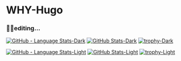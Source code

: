 # WHY-Hugo

### 😶‍🌫️editing...

[![GitHub - Language Stats-Dark](https://github-readme-stats.vercel.app/api/top-langs/?username=WHY-Hugo&layout=compact&langs_count=4&cache_seconds=7200&card_height=300&theme=chartreuse-dark#gh-dark-mode-only)](https://github.com/WHY-Hugo/github-readme-stats#gh-dark-mode-only) [![GitHub Stats-Dark](https://github-readme-stats.vercel.app/api?username=WHY-Hugo&show_icons=true&count_private=true&cache_seconds=7200&card_width=500&theme=chartreuse-dark#gh-dark-mode-only)](https://github.com/WHY-Hugo/github-readme-stats#gh-dark-mode-only) [![trophy-Dark](https://github-profile-trophy.vercel.app/?username=WHY-Hugo&theme=onedark)](https://github.com/whyhugo/github-profile-trophy)

[![GitHub - Language Stats-Light](https://github-readme-stats.vercel.app/api/top-langs/?username=WHY-Hugo&layout=compact&langs_count=4&cache_seconds=7200&card_height=300&theme=buefy#gh-light-mode-only)](https://github.com/WHY-Hugo/github-readme-stats#gh-light-mode-only) [![GitHub Stats-Light](https://github-readme-stats.vercel.app/api?username=WHY-Hugo&show_icons=true&count_private=true&cache_seconds=7200&card_width=400&card_width=500&theme=buefy#gh-light-mode-only)](https://github.com/WHY-Hugo/github-readme-stats#gh-light-mode-only) [![trophy-Light](https://github-profile-trophy.vercel.app/?username=WHY-Hugo)](https://github.com/whyhugo/github-profile-trophy)





